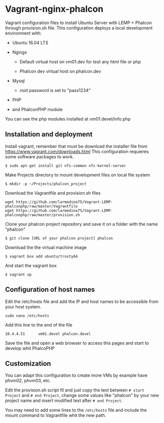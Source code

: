 # Vagrant-nginx-phalcon

Vagrant configuration files to install Ubuntu Server with LEMP + Phalcon through provision.sh file.
This configuration deploys a local development environment with:

* Ubuntu 16.04 LTS

* Ngingx

    * Default virtual host on vm01.dev for test any html file or php

    * Phalcon dev virtual host on phalcon.dev

* Mysql

    * root password is set to "pass1234"

* PHP 

* and PhalconPHP module

You can see the php modules installed at vm01.devel/info.php



## Installation and deployment

Install vagrant, remember that must be download the installer file from https://www.vagrant.com/downloads.html
This configuration requieres some software packages to work.

`$ sudo apt-get install git nfs-common nfs-kernel-server`

Make Projects directory to mount development files on local file system

`$ mkdir -p ~/Projects/phalcon_project`

Download the Vagrantfile and provision.sh files

```
wget https://github.com/larmedina75/Vagrant-LEMP-phalconphp/raw/master/Vagrantfile
wget https://github.com/larmedina75/Vagrant-LEMP-phalconphp/raw/master/provision.sh
```

Clone your phalcon project repository and save it on  a folder with the name "phalcon"

`$ git clone [URL of your phalcon project] phalcon`

Download the the virtual machine image

```
$ vagrant box add ubuntu/trusty64
```

And start the vagrant box

`$ vagrant up`

## Configuration of host names

Edit the /etc/hosts file and add the IP and host names to be accessible from your host system.

`sudo nano /etc/hosts`

Add this line to the end of the file

`10.4.4.51      vm01.devel phalcon.devel`

Save the file and open a web browser to access this pages and start to develop whit PhalcoPHP 

## Customization

You can adapt this configuration to create more VMs by example have phvm02, phvm03, etc.

Edit the provision.sh script fil and just copy the text between `# start Project` and `# end Project`, change some values like "phalcon" by your new project name and insert modified text after `# end Project`.

You may need to add some lines to the `/etc/hosts` file and include the mount command to Vagrantfile whit the new path.
